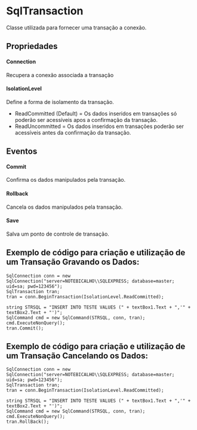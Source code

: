 # SqlTransaction 
Classe utilizada para fornecer uma transação a conexão.

 

 

## Propriedades
#### Connection
Recupera a conexão associada a transação
#### IsolationLevel
Define a forma de isolamento da transação.
* ReadCommitted (Default) = Os dados inseridos em transações só poderão ser acessíveis apos a confirmação da transação.
* ReadUncommitted = Os dados inseridos em transações poderão ser acessíveis antes da confirmação da transação.


## Eventos
#### Commit
Confirma os dados manipulados pela transação.

#### Rollback
Cancela os dados manipulados pela transação.

#### Save
Salva um ponto de controle de transação.

 	 
 

 

## Exemplo de código para criação e utilização de um Transação Gravando os Dados:
```
SqlConnection conn = new SqlConnection("server=NOTEBICALHO\\SQLEXPRESS; database=master; uid=sa; pwd=123456");
SqlTransaction tran;
tran = conn.BeginTransaction(IsolationLevel.ReadCommitted);

string STRSQL = "INSERT INTO TESTE VALUES (" + textBox1.Text + ",'" + textBox2.Text + "')";
SqlCommand cmd = new SqlCommand(STRSQL, conn, tran);
cmd.ExecuteNonQuery();
tran.Commit();
```

## Exemplo de código para criação e utilização de um Transação Cancelando os Dados:
```
SqlConnection conn = new SqlConnection("server=NOTEBICALHO\\SQLEXPRESS; database=master; uid=sa; pwd=123456");
SqlTransaction tran;
tran = conn.BeginTransaction(IsolationLevel.ReadCommitted);

string STRSQL = "INSERT INTO TESTE VALUES (" + textBox1.Text + ",'" + textBox2.Text + "')";
SqlCommand cmd = new SqlCommand(STRSQL, conn, tran);
cmd.ExecuteNonQuery();
tran.RollBack();

 
